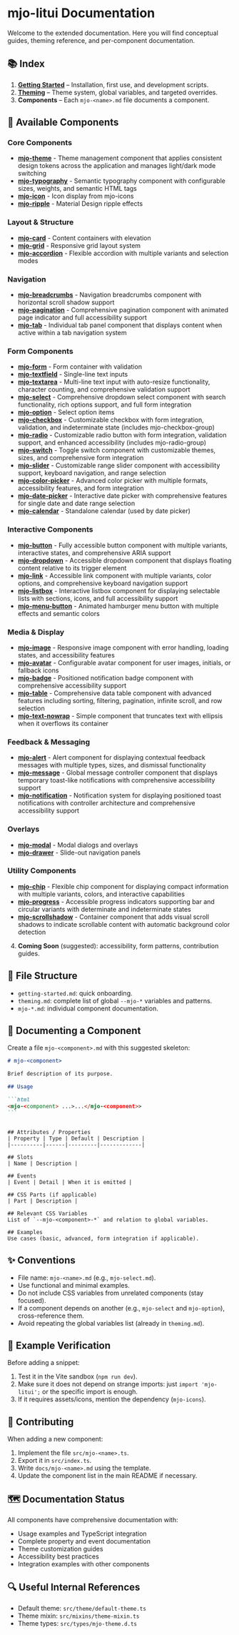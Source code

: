 # mjo-litui Documentation

Welcome to the extended documentation. Here you will find conceptual guides, theming reference, and per-component documentation.

## 📚 Index

1. **[Getting Started](getting-started.md)** – Installation, first use, and development scripts.
2. **[Theming](theming.md)** – Theme system, global variables, and targeted overrides.
3. **Components** – Each `mjo-<name>.md` file documents a component.

## 🧩 Available Components

### Core Components

- **[mjo-theme](mjo-theme.md)** - Theme management component that applies consistent design tokens across the application and manages light/dark mode switching
- **[mjo-typography](mjo-typography.md)** - Semantic typography component with configurable sizes, weights, and semantic HTML tags
- **[mjo-icon](mjo-icon.md)** - Icon display from mjo-icons
- **[mjo-ripple](mjo-ripple.md)** - Material Design ripple effects

### Layout & Structure

- **[mjo-card](mjo-card.md)** - Content containers with elevation
- **[mjo-grid](mjo-grid.md)** - Responsive grid layout system
- **[mjo-accordion](mjo-accordion.md)** - Flexible accordion with multiple variants and selection modes

### Navigation

- **[mjo-breadcrumbs](mjo-breadcrumbs.md)** - Navigation breadcrumbs component with horizontal scroll shadow support
- **[mjo-pagination](mjo-pagination.md)** - Comprehensive pagination component with animated page indicator and full accessibility support
- **[mjo-tab](mjo-tab.md)** - Individual tab panel component that displays content when active within a tab navigation system

### Form Components

- **[mjo-form](mjo-form.md)** - Form container with validation
- **[mjo-textfield](mjo-textfield.md)** - Single-line text inputs
- **[mjo-textarea](mjo-textarea.md)** - Multi-line text input with auto-resize functionality, character counting, and comprehensive validation support
- **[mjo-select](mjo-select.md)** - Comprehensive dropdown select component with search functionality, rich options support, and full form integration
- **[mjo-option](mjo-option.md)** - Select option items
- **[mjo-checkbox](mjo-checkbox.md)** - Customizable checkbox with form integration, validation, and indeterminate state (includes mjo-checkbox-group)
- **[mjo-radio](mjo-radio.md)** - Customizable radio button with form integration, validation support, and enhanced accessibility (includes mjo-radio-group)
- **[mjo-switch](mjo-switch.md)** - Toggle switch component with customizable themes, sizes, and comprehensive form integration
- **[mjo-slider](mjo-slider.md)** - Customizable range slider component with accessibility support, keyboard navigation, and range selection
- **[mjo-color-picker](mjo-color-picker.md)** - Advanced color picker with multiple formats, accessibility features, and form integration
- **[mjo-date-picker](mjo-date-picker.md)** - Interactive date picker with comprehensive features for single date and date range selection
- **[mjo-calendar](mjo-calendar.md)** - Standalone calendar (used by date picker)

### Interactive Components

- **[mjo-button](mjo-button.md)** - Fully accessible button component with multiple variants, interactive states, and comprehensive ARIA support
- **[mjo-dropdown](mjo-dropdown.md)** - Accessible dropdown component that displays floating content relative to its trigger element
- **[mjo-link](mjo-link.md)** - Accessible link component with multiple variants, color options, and comprehensive keyboard navigation support
- **[mjo-listbox](mjo-listbox.md)** - Interactive listbox component for displaying selectable lists with sections, icons, and full accessibility support
- **[mjo-menu-button](mjo-menu-button.md)** - Animated hamburger menu button with multiple effects and semantic colors

### Media & Display

- **[mjo-image](mjo-image.md)** - Responsive image component with error handling, loading states, and accessibility features
- **[mjo-avatar](mjo-avatar.md)** - Configurable avatar component for user images, initials, or fallback icons
- **[mjo-badge](mjo-badge.md)** - Positioned notification badge component with comprehensive accessibility support
- **[mjo-table](mjo-table.md)** - Comprehensive data table component with advanced features including sorting, filtering, pagination, infinite scroll, and row selection
- **[mjo-text-nowrap](mjo-text-nowrap.md)** - Simple component that truncates text with ellipsis when it overflows its container

### Feedback & Messaging

- **[mjo-alert](mjo-alert.md)** - Alert component for displaying contextual feedback messages with multiple types, sizes, and dismissal functionality
- **[mjo-message](mjo-message.md)** - Global message controller component that displays temporary toast-like notifications with comprehensive accessibility support
- **[mjo-notification](mjo-notification.md)** - Notification system for displaying positioned toast notifications with controller architecture and comprehensive accessibility support

### Overlays

- **[mjo-modal](mjo-modal.md)** - Modal dialogs and overlays
- **[mjo-drawer](mjo-drawer.md)** - Slide-out navigation panels

### Utility Components

- **[mjo-chip](mjo-chip.md)** - Flexible chip component for displaying compact information with multiple variants, colors, and interactive capabilities
- **[mjo-progress](mjo-progress.md)** - Accessible progress indicators supporting bar and circular variants with determinate and indeterminate states
- **[mjo-scrollshadow](mjo-scrollshadow.md)** - Container component that adds visual scroll shadows to indicate scrollable content with automatic background color detection

4. **Coming Soon** (suggested): accessibility, form patterns, contribution guides.

## 🧱 File Structure

- `getting-started.md`: quick onboarding.
- `theming.md`: complete list of global `--mjo-*` variables and patterns.
- `mjo-*.md`: individual component documentation.

## 🧩 Documenting a Component

Create a file `mjo-<component>.md` with this suggested skeleton:

````markdown
# mjo-<component>

Brief description of its purpose.

## Usage

```html
<mjo-<component> ...>...</mjo-<component>>
```
````

```

## Attributes / Properties
| Property | Type | Default | Description |
|----------|------|---------|-------------|

## Slots
| Name | Description |

## Events
| Event | Detail | When it is emitted |

## CSS Parts (if applicable)
| Part | Description |

## Relevant CSS Variables
List of `--mjo-<component>-*` and relation to global variables.

## Examples
Use cases (basic, advanced, form integration if applicable).
```

## ✨ Conventions

- File name: `mjo-<name>.md` (e.g., `mjo-select.md`).
- Use functional and minimal examples.
- Do not include CSS variables from unrelated components (stay focused).
- If a component depends on another (e.g., `mjo-select` and `mjo-option`), cross-reference them.
- Avoid repeating the global variables list (already in `theming.md`).

## 🧪 Example Verification

Before adding a snippet:

1. Test it in the Vite sandbox (`npm run dev`).
2. Make sure it does not depend on strange imports: just `import 'mjo-litui';` or the specific import is enough.
3. If it requires assets/icons, mention the dependency (`mjo-icons`).

## 🤝 Contributing

When adding a new component:

1. Implement the file `src/mjo-<name>.ts`.
2. Export it in `src/index.ts`.
3. Write `docs/mjo-<name>.md` using the template.
4. Update the component list in the main README if necessary.

## 🗺️ Documentation Status

All components have comprehensive documentation with:

- Usage examples and TypeScript integration
- Complete property and event documentation
- Theme customization guides
- Accessibility best practices
- Integration examples with other components

## 🔍 Useful Internal References

- Default theme: `src/theme/default-theme.ts`
- Theme mixin: `src/mixins/theme-mixin.ts`
- Theme types: `src/types/mjo-theme.d.ts`

